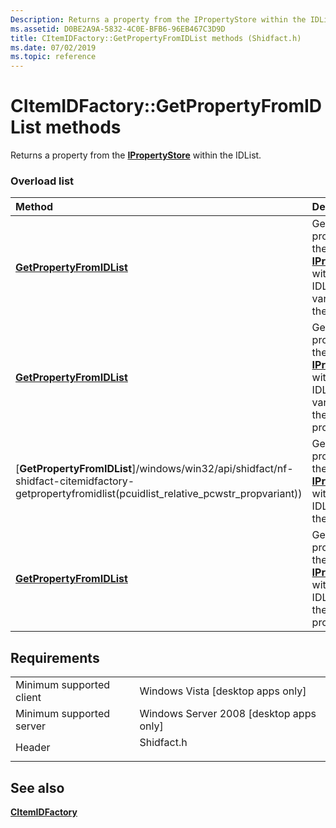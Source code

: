 ```yaml
---
Description: Returns a property from the IPropertyStore within the IDList.
ms.assetid: D0BE2A9A-5832-4C0E-BFB6-96EB467C3D9D
title: CItemIDFactory::GetPropertyFromIDList methods (Shidfact.h)
ms.date: 07/02/2019
ms.topic: reference
---
```


# CItemIDFactory::GetPropertyFromIDList methods

Returns a property from the [**IPropertyStore**](/windows/win32/api/propsys/nn-propsys-ipropertystore) within the IDList.

### Overload list



| Method                                                                        | Description                                                                                                                                   |
|:------------------------------------------------------------------------------|:----------------------------------------------------------------------------------------------------------------------------------------------|
| [**GetPropertyFromIDList**](https://msdn.microsoft.com/library/Hh289341(v=VS.85).aspx)     | Gets a property from the [**IPropertyStore**](/windows/win32/api/propsys/nn-propsys-ipropertystore) within the IDList as a variant, using the key.<br/>            |
| [**GetPropertyFromIDList**](https://msdn.microsoft.com/library/Hh289344(v=VS.85).aspx)    | Gets a property from the [**IPropertyStore**](/windows/win32/api/propsys/nn-propsys-ipropertystore) within the IDList as a variant, using the named property.<br/> |
| [**GetPropertyFromIDList**]/windows/win32/api/shidfact/nf-shidfact-citemidfactory-getpropertyfromidlist(pcuidlist_relative_pcwstr_propvariant))  | Gets a property from the [**IPropertyStore**](/windows/win32/api/propsys/nn-propsys-ipropertystore) within the IDList, using the key.<br/>                         |
| [**GetPropertyFromIDList**](https://msdn.microsoft.com/library/Hh289345(v=VS.85).aspx) | Gets a property from the [**IPropertyStore**](/windows/win32/api/propsys/nn-propsys-ipropertystore) within the IDList, using the named property.<br/>              |



## Requirements



|                                     |                                                                                       |
|-------------------------------------|---------------------------------------------------------------------------------------|
| Minimum supported client<br/> | Windows Vista \[desktop apps only\]<br/>                                        |
| Minimum supported server<br/> | Windows Server 2008 \[desktop apps only\]<br/>                                  |
| Header<br/>                   | <dl> <dt>Shidfact.h</dt> </dl> |



## See also

<dl> <dt>

[**CItemIDFactory**](https://msdn.microsoft.com/library/Hh289338(v=VS.85).aspx)
</dt> </dl>

 

 




